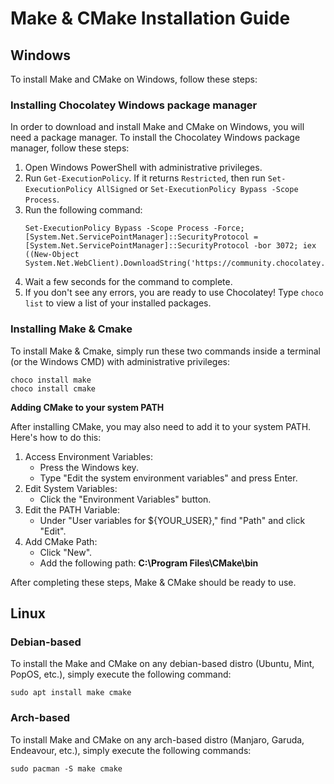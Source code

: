 # Make & CMake Installation Guide
## Windows

To install Make and CMake on Windows, follow these steps:

### Installing Chocolatey Windows package manager
In order to download and install Make and CMake on Windows, you will need a package manager. To install the Chocolatey Windows package manager, follow these steps:
1. Open Windows PowerShell with administrative privileges.
2. Run `Get-ExecutionPolicy`. If it returns `Restricted`, then run `Set-ExecutionPolicy AllSigned` or `Set-ExecutionPolicy Bypass -Scope Process`.
3. Run the following command:
    ```shell
    Set-ExecutionPolicy Bypass -Scope Process -Force; [System.Net.ServicePointManager]::SecurityProtocol = [System.Net.ServicePointManager]::SecurityProtocol -bor 3072; iex ((New-Object System.Net.WebClient).DownloadString('https://community.chocolatey.org/install.ps1'))
4. Wait a few seconds for the command to complete.
5. If you don't see any errors, you are ready to use Chocolatey! Type `choco list` to view a list of your installed packages.

### Installing Make & Cmake
To install Make & Cmake, simply run these two commands inside a terminal (or the Windows CMD) with administrative privileges:

    choco install make
    choco install cmake

**Adding CMake to your system PATH**

After installing CMake, you may also need to add it to your system PATH. Here's how to do this:

1. Access Environment Variables:
    * Press the Windows key.
    * Type "Edit the system environment variables" and press Enter.
2. Edit System Variables:
    * Click the "Environment Variables" button.
3. Edit the PATH Variable:
    * Under "User variables for ${YOUR_USER}," find "Path" and click "Edit".
4. Add CMake Path:
    * Click "New".
    * Add the following path: **C:\Program Files\CMake\bin**

After completing these steps, Make & CMake should be ready to use.

## Linux
### Debian-based
To install the Make and CMake on any debian-based distro (Ubuntu, Mint, PopOS, etc.), simply execute the following command:

    sudo apt install make cmake

### Arch-based
To install Make and CMake on any arch-based distro (Manjaro, Garuda, Endeavour, etc.), simply execute the following commands:

    sudo pacman -S make cmake